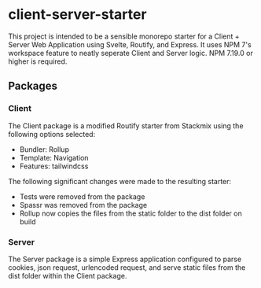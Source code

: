 # client-server-starter

This project is intended to be a sensible monorepo starter for a Client + Server Web Application using Svelte, Routify, and Express. It uses NPM 7's workspace feature to neatly seperate Client and Server logic. NPM 7.19.0 or higher is required.

## Packages

### Client

The Client package is a modified Routify starter from Stackmix using the following options selected:

- Bundler: Rollup
- Template: Navigation
- Features: tailwindcss

The following significant changes were made to the resulting starter:

- Tests were removed from the package
- Spassr was removed from the package
- Rollup now copies the files from the static folder to the dist folder on build

### Server

The Server package is a simple Express application configured to parse cookies, json request, urlencoded request, and serve static files from the dist folder within the Client package.
